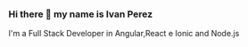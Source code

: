 ### Hi there 👋 my name is Ivan Perez

I'm a Full Stack Developer in Angular,React e Ionic  and Node.js
